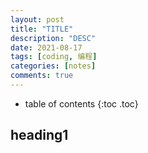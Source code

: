 ```yaml
---
layout: post
title: "TITLE"
description: "DESC"
date: 2021-08-17
tags: [coding, 编程]
categories: [notes]
comments: true
---
```


* table of contents
{:toc .toc}

## heading1

